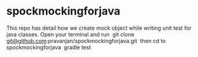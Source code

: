 # spockmockingforjava
This repo has detail how we create mock object while writing unit test for java classes. 
Open your terminal and run 
git clone git@github.com:pravanjan/spockmockingforjava.git 
then cd to spockmockingforjava 
gradle test